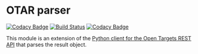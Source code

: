 # OTAR parser

[![Codacy Badge](https://api.codacy.com/project/badge/Grade/ab0fc19c6def4bffb44ce6d89f75df85)](https://www.codacy.com/app/DSuveges/OTAR_response_parser?utm_source=github.com&amp;utm_medium=referral&amp;utm_content=DSuveges/OTAR_response_parser&amp;utm_campaign=Badge_Grade)
[![Build Status](https://travis-ci.org/DSuveges/OTAR_response_parser.svg?branch=master)](https://travis-ci.org/DSuveges/OTAR_response_parser)
[![Codacy Badge](https://api.codacy.com/project/badge/Coverage/ab0fc19c6def4bffb44ce6d89f75df85)](https://www.codacy.com/app/DSuveges/OTAR_response_parser?utm_source=github.com&utm_medium=referral&utm_content=DSuveges/OTAR_response_parser&utm_campaign=Badge_Coverage)

This module is an extension of the [Python client for the Open Targets REST API](https://github.com/opentargets/opentargets-py) 
that parses the result object.  